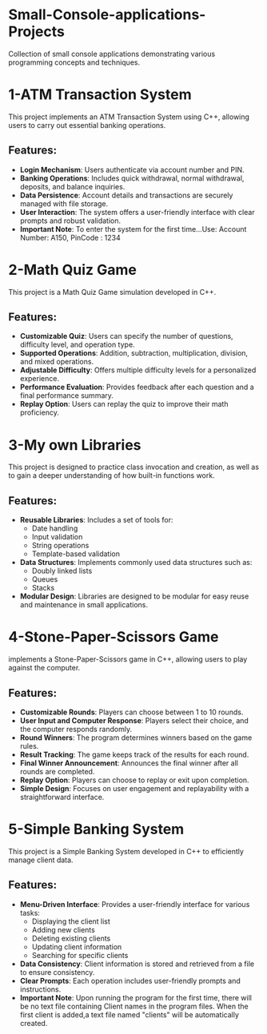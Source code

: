 # Small-Console-applications-Projects
Collection of small console applications demonstrating various programming concepts and techniques.

# 1-ATM Transaction System

This project implements an ATM Transaction System using C++, allowing users to carry out essential banking operations.

## Features:
- **Login Mechanism**: Users authenticate via account number and PIN.
- **Banking Operations**: Includes quick withdrawal, normal withdrawal, deposits, and balance inquiries.
- **Data Persistence**: Account details and transactions are securely managed with file storage.
- **User Interaction**: The system offers a user-friendly interface with clear prompts and robust validation.
- **Important Note**: To enter the system for the first time...Use:
Account Number: A150, PinCode       : 1234

# 2-Math Quiz Game

This project is a Math Quiz Game simulation developed in C++.

## Features:
- **Customizable Quiz**: Users can specify the number of questions, difficulty level, and operation type.
- **Supported Operations**: Addition, subtraction, multiplication, division, and mixed operations.
- **Adjustable Difficulty**: Offers multiple difficulty levels for a personalized experience.
- **Performance Evaluation**: Provides feedback after each question and a final performance summary.
- **Replay Option**: Users can replay the quiz to improve their math proficiency.

# 3-My own Libraries

This project is designed to practice class invocation and creation, as well as to gain a deeper understanding of how built-in functions work.

## Features:
- **Reusable Libraries**: Includes a set of tools for:
  - Date handling
  - Input validation
  - String operations
  - Template-based validation
- **Data Structures**: Implements commonly used data structures such as:
  - Doubly linked lists
  - Queues
  - Stacks
- **Modular Design**: Libraries are designed to be modular for easy reuse and maintenance in small applications.

# 4-Stone-Paper-Scissors Game

 implements a Stone-Paper-Scissors game in C++, allowing users to play against the computer.

## Features:
- **Customizable Rounds**: Players can choose between 1 to 10 rounds.
- **User Input and Computer Response**: Players select their choice, and the computer responds randomly.
- **Round Winners**: The program determines winners based on the game rules.
- **Result Tracking**: The game keeps track of the results for each round.
- **Final Winner Announcement**: Announces the final winner after all rounds are completed.
- **Replay Option**: Players can choose to replay or exit upon completion.
- **Simple Design**: Focuses on user engagement and replayability with a straightforward interface.

# 5-Simple Banking System

This project is a Simple Banking System developed in C++ to efficiently manage client data.

## Features:
- **Menu-Driven Interface**: Provides a user-friendly interface for various tasks:
  - Displaying the client list
  - Adding new clients
  - Deleting existing clients
  - Updating client information
  - Searching for specific clients
- **Data Consistency**: Client information is stored and retrieved from a file to ensure consistency.
- **Clear Prompts**: Each operation includes user-friendly prompts and instructions.
- **Important Note**: Upon running the program for the first time,
there will be no text file containing Client names in the program files.
When the first client is added,a text file named "clients" will be automatically created.


